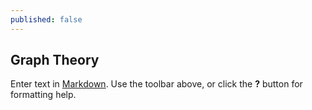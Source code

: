 ```yaml
---
published: false
---
```

## Graph Theory

Enter text in [Markdown](http://daringfireball.net/projects/markdown/). Use the toolbar above, or click the **?** button for formatting help.
